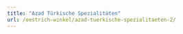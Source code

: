 ```yaml
---
title: "Azad Türkische Spezialitäten"
url: /oestrich-winkel/azad-tuerkische-spezialitaeten-2/
---
```

